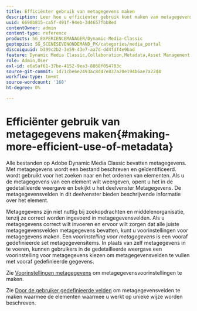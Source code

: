 ```yaml
---
title: Efficiënter gebruik van metagegevens maken
description: Leer hoe u efficiënter gebruik kunt maken van metagegevens in Adobe Dynamic Media Classic.
uuid: 6690b815-ca5f-491f-94eb-3d4657fbb8ed
contentOwner: admin
content-type: reference
products: SG_EXPERIENCEMANAGER/Dynamic-Media-Classic
geptopics: SG_SCENESEVENONDEMAND_PK/categories/media_portal
discoiquuid: b399c2b2-3e59-43e7-aa7d-dd4fdf4e9bad
feature: Dynamic Media Classic,Collaboration,Metadata,Asset Management
role: Admin,User
exl-id: e6a5af61-37be-4152-9ea3-8868f054783c
source-git-commit: 1d71cbe6e2493ac8d47e837a20e194b6ae7a22d4
workflow-type: tm+mt
source-wordcount: '168'
ht-degree: 0%

---
```


# Efficiënter gebruik van metagegevens maken{#making-more-efficient-use-of-metadata}

Alle bestanden op Adobe Dynamic Media Classic bevatten metagegevens. Met metagegevens wordt een bestand beschreven en geïdentificeerd. wordt gebruikt voor het zoeken naar en het ordenen van elementen. Als u de metagegevens van een element wilt weergeven, opent u het in de gedetailleerde weergave en bekijkt u het deelvenster Metagegevens. De metagegevensvelden in dit deelvenster bieden beschrijvende informatie over het element.

Metagegevens zijn niet nuttig bij zoekopdrachten en middelenorganisatie, tenzij ze correct worden ingevoerd in metagegevensvelden. Als u metagegevens correct wilt invoeren en ervoor wilt zorgen dat alle juiste metagegevensvelden metagegevens bevatten, kunt u voorinstellingen voor metagegevens maken. Een *voorinstelling voor metagegevens* is een vooraf gedefinieerde set metagegevensitems. In plaats van zelf metagegevens in te voeren, kunnen gebruikers in de gedetailleerde weergave een voorinstelling voor metagegevens kiezen om metagegevensvelden te vullen met vooraf gedefinieerde gegevens.

Zie [Voorinstellingen metagegevens](application-setup.md#metadata_presets) om metagegevensvoorinstellingen te maken.

Zie [Door de gebruiker gedefinieerde velden](application-setup.md#user_defined_fields) om metagegevensvelden te maken waarmee de elementen waarmee u werkt op unieke wijze worden beschreven.
